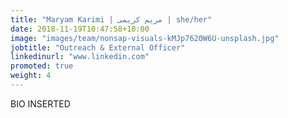 ```yaml
---
title: "Maryam Karimi | مریم کریمی | she/her"
date: 2018-11-19T10:47:58+10:00
image: "images/team/nonsap-visuals-kMJp7620W6U-unsplash.jpg"
jobtitle: "Outreach & External Officer"
linkedinurl: "www.linkedin.com"
promoted: true
weight: 4
---
```


BIO INSERTED
